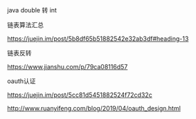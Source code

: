 java double 转 int

链表算法汇总

https://juejin.im/post/5b8df65b51882542e32ab3df#heading-13

链表反转

https://www.jianshu.com/p/79ca08116d57



oauth认证

https://juejin.im/post/5cc81d5451882524f72cd32c

http://www.ruanyifeng.com/blog/2019/04/oauth_design.html